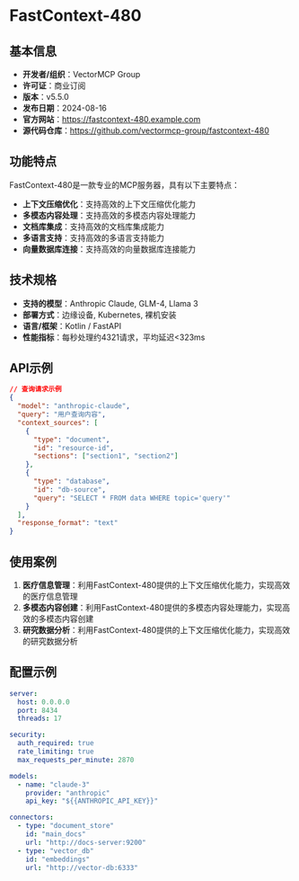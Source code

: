 # FastContext-480

## 基本信息

- **开发者/组织**：VectorMCP Group
- **许可证**：商业订阅
- **版本**：v5.5.0
- **发布日期**：2024-08-16
- **官方网站**：https://fastcontext-480.example.com
- **源代码仓库**：https://github.com/vectormcp-group/fastcontext-480

## 功能特点

FastContext-480是一款专业的MCP服务器，具有以下主要特点：

- **上下文压缩优化**：支持高效的上下文压缩优化能力
- **多模态内容处理**：支持高效的多模态内容处理能力
- **文档库集成**：支持高效的文档库集成能力
- **多语言支持**：支持高效的多语言支持能力
- **向量数据库连接**：支持高效的向量数据库连接能力


## 技术规格

- **支持的模型**：Anthropic Claude, GLM-4, Llama 3
- **部署方式**：边缘设备, Kubernetes, 裸机安装
- **语言/框架**：Kotlin / FastAPI
- **性能指标**：每秒处理约4321请求，平均延迟<323ms

## API示例

```json
// 查询请求示例
{
  "model": "anthropic-claude",
  "query": "用户查询内容",
  "context_sources": [
    {
      "type": "document",
      "id": "resource-id",
      "sections": ["section1", "section2"]
    },
    {
      "type": "database",
      "id": "db-source",
      "query": "SELECT * FROM data WHERE topic='query'"
    }
  ],
  "response_format": "text"
}
```

## 使用案例

1. **医疗信息管理**：利用FastContext-480提供的上下文压缩优化能力，实现高效的医疗信息管理
2. **多模态内容创建**：利用FastContext-480提供的多模态内容处理能力，实现高效的多模态内容创建
3. **研究数据分析**：利用FastContext-480提供的上下文压缩优化能力，实现高效的研究数据分析


## 配置示例

```yaml
server:
  host: 0.0.0.0
  port: 8434
  threads: 17

security:
  auth_required: true
  rate_limiting: true
  max_requests_per_minute: 2870

models:
  - name: "claude-3"
    provider: "anthropic"
    api_key: "${{ANTHROPIC_API_KEY}}"

connectors:
  - type: "document_store"
    id: "main_docs"
    url: "http://docs-server:9200"
  - type: "vector_db"
    id: "embeddings"
    url: "http://vector-db:6333"
```